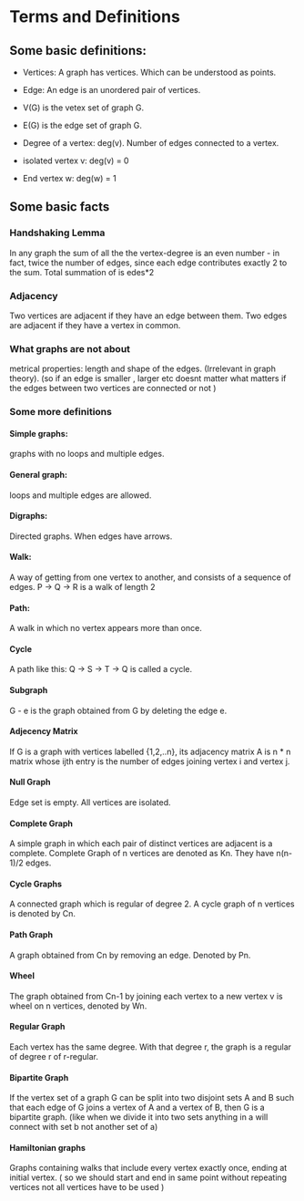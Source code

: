 # Terms and Definitions

## Some basic definitions:
- Vertices: A graph has vertices. Which can be understood as points.

- Edge: An edge is an unordered pair of vertices.

- V(G) is the vetex set of graph G.

- E(G) is the edge set of graph G.

- Degree of a vertex: deg(v). Number of edges connected to a vertex.
- isolated vertex v: deg(v) = 0

- End vertex w: deg(w) = 1

## Some basic facts
### Handshaking Lemma
In any graph the sum of all the the vertex-degree is an even number - in fact, twice the
number of edges, since each edge contributes exactly 2 to the sum.
Total summation of is edes*2

### Adjacency
Two vertices are adjacent if they have an edge between them.
Two edges are adjacent if they have a vertex in common.

### What graphs are not about
metrical properties: length and shape of the edges. (Irrelevant in graph theory).
(so if an edge is smaller , larger etc  doesnt matter what matters if the edges between two vertices are connected or not ) 

### Some more definitions
#### Simple graphs: 
graphs with no loops and multiple edges.

#### General graph: 
loops and multiple edges are allowed.

#### Digraphs:
Directed graphs. When edges have arrows.

#### Walk: 
A way of getting from one vertex to another, and consists of a sequence of edges. P -> Q -> R is a
walk of length 2

#### Path: 
A walk in which no vertex appears more than once.

#### Cycle
A path like this: Q -> S -> T -> Q is called a cycle.

#### Subgraph
G - e is the graph obtained from G by deleting the edge e.


#### Adjecency Matrix
If G is a graph with vertices labelled {1,2,..n}, its adjacency matrix A is n * n matrix whose
ijth entry is the number of edges joining vertex i and vertex j.

#### Null Graph 
Edge set is empty. All vertices are isolated.

#### Complete Graph
A simple graph in which each pair of distinct vertices are adjacent is a complete.
Complete Graph of n vertices are denoted as Kn. They have n(n-1)/2 edges.

#### Cycle Graphs 
A connected graph which is regular of degree 2. A cycle graph of n vertices is denoted
by Cn.

#### Path Graph
A graph obtained from Cn by removing an edge. Denoted by Pn.

#### Wheel
The graph obtained from Cn-1 by joining each vertex to a new vertex v is wheel on n vertices,
denoted by Wn.

#### Regular Graph
Each vertex has the same degree. With that degree r, the graph is a regular of degree r
of r-regular.

#### Bipartite Graph
If the vertex set of a graph G can be split into two disjoint sets A and B such that
each edge of G joins a vertex of A and a vertex of B, then G is a bipartite graph.
(like when we divide it into two sets anything in a will connect with set b not another set of a)


#### Hamiltonian graphs
Graphs containing walks that include every vertex exactly once, ending at
initial vertex. ( so we should start and end in same point without repeating vertices not all vertices have to be used )
